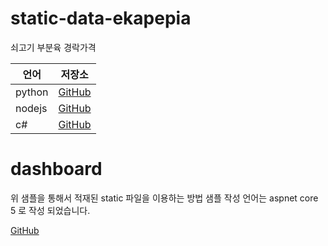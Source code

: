 # static-data-ekapepia
쇠고기 부분육 경락가격 

언어 | 저장소
------------ | -------------
python | [GitHub](https://github.com/data-go-kr/static-data-ekapepia-python)
nodejs | [GitHub](https://github.com/data-go-kr/static-data-ekapepia-nodejs)
c# | [GitHub](https://github.com/data-go-kr/static-data-ekapepia-csharp)

# dashboard

위 샘플을 통해서 적재된 static 파일을 이용하는 방법 샘플
작성 언어는 aspnet core 5 로 작성 되었습니다.

[GitHub](https://github.com/data-go-kr/static-data-ekapepia-dashboard)

